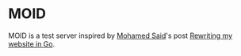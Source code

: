 # MOID
MOID is a test server inspired by
[Mohamed Said](https://x.com/themsaid)'s
post
[Rewriting my website in Go](https://x.com/themsaid/status/1891386180349972712).
